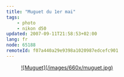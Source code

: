 ```yaml
---
title: "Muguet du 1er mai"
tags:
    - photo
    - nikon d50
updated: 2007-09-11T21:58:53+02:00
lang: fr
node: 65188
remoteId: f07a440a29e9398a1020987edcefc901
---
```

 


<figure class="object-center"><a href="/images/muguet.jpg">![Muguet](/images/660x/muguet.jpg)
</a></figure>




